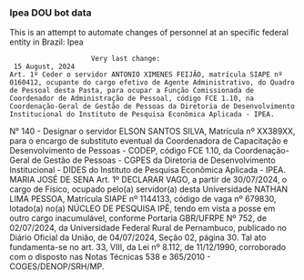  ### Ipea DOU bot data
 This is an attempt to automate changes of personnel at an specific federal entity in Brazil: Ipea
 
                        Very last change: 
 	 15 August, 2024
	Art. 1º Ceder o servidor ANTONIO XIMENES FEIJÃO, matrícula SIAPE nº 0160412, ocupante do cargo efetivo de Agente Administrativo, do Quadro de Pessoal desta Pasta, para ocupar a Função Comissionada de Coordenador de Administração de Pessoal, código FCE 1.10, na Coordenação-Geral de Gestão de Pessoas da Diretoria de Desenvolvimento Institucional do Instituto de Pesquisa Econômica Aplicada - IPEA.
N° 140 - Designar o servidor ELSON SANTOS SILVA, Matrícula nº XX389XX, para o encargo de substituto eventual da Coordenadora de Capacitação e Desenvolvimento de Pessoas - CODEP, código FCE 1.10, da Coordenação-Geral de Gestão de Pessoas - CGPES da Diretoria de Desenvolvimento Institucional - DIDES do Instituto de Pesquisa Econômica Aplicada - IPEA.
MARIA JOSÉ DE SENA
Art. 1º DECLARAR VAGO, a partir de 30/07/2024, o cargo de Físico, ocupado pelo(a) servidor(a) desta Universidade NATHAN LIMA PESSOA, Matrícula SIAPE nº 1144133, código de vaga nº 679830, lotado(a) no(a)  NÚCLEO DE PESQUISA IPÊ, tendo em vista a posse em outro cargo inacumulável, conforme  Portaria GBR/UFRPE Nº 752, de 02/07/2024, da Universidade Federal Rural de Pernambuco, publicado no Diário Oficial da União, de 04/07/2024, Seção 02, página 30. Tal ato fundamenta-se no art. 33, VIII, da Lei nº 8.112, de 11/12/1990, corroborado com o disposto nas Notas Técnicas 538 e 365/2010 - COGES/DENOP/SRH/MP.
